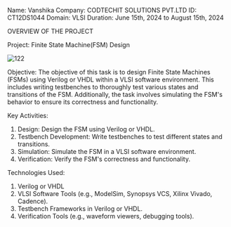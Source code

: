 Name: Vanshika
Company: CODTECHIT SOLUTIONS PVT.LTD
ID: CT12DS1044
Domain: VLSI
Duration: June 15th, 2024 to August 15th, 2024

OVERVIEW OF THE PROJECT

Project: Finite State Machine(FSM) Design

![122](https://github.com/Vanshika1492/CODTECH---TASK-2/assets/174045085/d40e6589-0d27-4505-85fa-154a97c83abc)




Objective: The objective of this task is to design Finite State Machines (FSMs) using Verilog or VHDL within a VLSI software environment. This includes writing testbenches to thoroughly test various states and transitions of the FSM. Additionally, the task involves simulating the FSM's behavior to ensure its correctness and functionality.

Key Activities:
1. Design: Design the FSM using Verilog or VHDL.
2. Testbench Development: Write testbenches to test different states and transitions.
3. Simulation: Simulate the FSM in a VLSI software environment.
4. Verification: Verify the FSM's correctness and functionality.

Technologies Used:
1. Verilog or VHDL
2. VLSI Software Tools (e.g., ModelSim, Synopsys VCS, Xilinx Vivado, Cadence).
3. Testbench Frameworks in Verilog or VHDL.
4. Verification Tools (e.g., waveform viewers, debugging tools).
